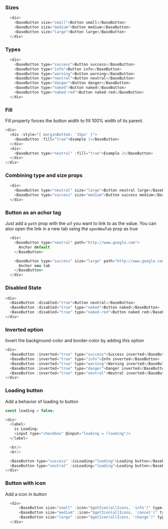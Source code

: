 ### Sizes

```js
  <div>
    <BaseButton size="small">Button small</BaseButton>
    <BaseButton size="medium">Button medium</BaseButton>
    <BaseButton size="large">Button large</BaseButton>
  </div>
```

### Types

```js 
  <div>
    <BaseButton type="success">Button success</BaseButton>
    <BaseButton type="info">Button info</BaseButton>
    <BaseButton type="warning">Button warning</BaseButton>
    <BaseButton type="neutral">Button neutral</BaseButton>
    <BaseButton type="danger">Button danger</BaseButton>
    <BaseButton type="naked">Button naked</BaseButton>
    <BaseButton type="naked-red">Button naked-red</BaseButton>
  </div>
```

### Fill

Fill property forces the button width to fill 100% width of its parent.

```js
<div>
  <div :style="{ marginBottom: '15px' }">
    <BaseButton :fill="true">Example 1</BaseButton>
  </div>
  <div>
    <BaseButton type="neutral" :fill="true">Example 2</BaseButton>
  </div>
</div>
```

### Combining type and size props

```js
  <div>
    <BaseButton type="neutral" size="large">Button neutral large</BaseButton>
    <BaseButton type="success" size="medium">Button success medium</BaseButton>
  </div>
```

### Button as an achor tag

Just add a `path` prop with the url you want to link to as the value.
You can also open the link in a new tab using the `openNewTab` prop as true

```js
  <div>
    <BaseButton type="neutral" path="http://www.google.com">
      Anchor default
    </BaseButton>

    <BaseButton type="success" size="large" path="http://www.google.com" :openNewTab="true">
      Anchor new tab
    </BaseButton>
  </div>
```

### Disabled State

```js
<div>
  <BaseButton :disabled="true">Button neutral</BaseButton>
  <BaseButton :disabled="true" type="naked">Button naked</BaseButton>
  <BaseButton :disabled="true" type="naked-red">Button naked red</BaseButton>
</div>
```

### Inverted option

Invert the background-color and border-color by adding this option

```js
<div>
  <BaseButton :inverted="true" type="success">Success inverted</BaseButton>
  <BaseButton :inverted="true" type="info">Info inverted</BaseButton>
  <BaseButton :inverted="true" type="warning">Warning inverted</BaseButton>
  <BaseButton :inverted="true" type="danger">Danger inverted</BaseButton>
  <BaseButton :inverted="true" type="neutral">Neutral inverted</BaseButton>
</div>
```

### Loading button

Add a behavior of loading to button

```js
const loading = false;

<div>
  <label>
    is Loading:
    <input type="checkbox" @input="loading = !loading"/>
  </label>

  <br/>
  <br/>

  <BaseButton type="success" :isLoading="loading">Loading button</BaseButton>
  <BaseButton type="neutral" :isLoading="loading">Loading button</BaseButton>
</div>
```


### Button with icon

Add a icon in button

```js
  <div>
      <BaseButton size="small" :icon="$getIcon(allIcons, 'info')" type="success">Button success</BaseButton>
      <BaseButton size="medium" :icon="$getIcon(allIcons, 'cancel')" type="neutral">Button success</BaseButton>
      <BaseButton size="large" :icon="$getIcon(allIcons, 'change')" type="warning">Button success</BaseButton>
  </div>
```